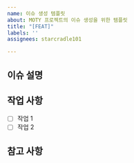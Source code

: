 ```yaml
---
name: 이슈 생성 템플릿
about: MOTY 프로젝트의 이슈 생성을 위한 템플릿
title: "[FEAT]"
labels: ''
assignees: starcradle101

---
```


## 이슈 설명
<!-- 이번 이슈에서는 어떤 작업을 진행하나요? -->

## 작업 사항
- [ ] 작업 1
- [ ] 작업 2

## 참고 사항
<!-- 설정 시 참고할 내용이나 문서 링크를 추가해주세요 -->
